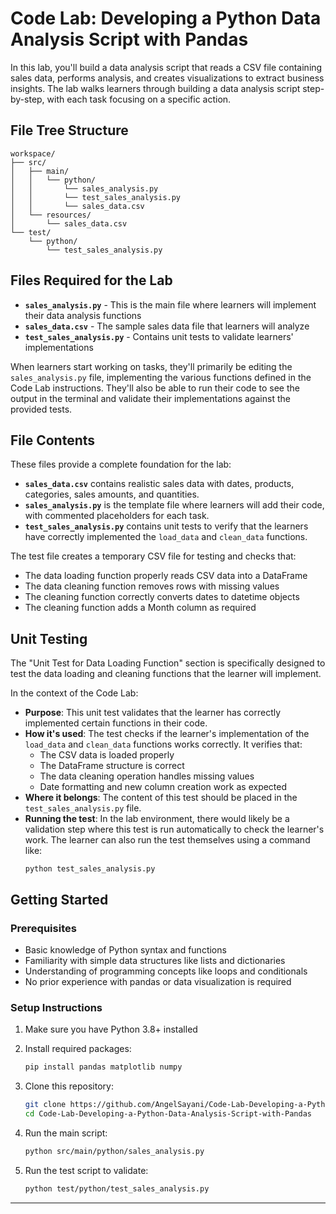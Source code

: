 # Code Lab: Developing a Python Data Analysis Script with Pandas

In this lab, you'll build a data analysis script that reads a CSV file containing sales data, performs analysis, and creates visualizations to extract business insights. The lab walks learners through building a data analysis script step-by-step, with each task focusing on a specific action.

## File Tree Structure

```
workspace/
├── src/
│   ├── main/
│   │   └── python/
│   │       └── sales_analysis.py
│   │       └── test_sales_analysis.py
│   │       └── sales_data.csv
│   └── resources/
│       └── sales_data.csv
└── test/
    └── python/
        └── test_sales_analysis.py
```

## Files Required for the Lab

- **`sales_analysis.py`** - This is the main file where learners will implement their data analysis functions
- **`sales_data.csv`** - The sample sales data file that learners will analyze
- **`test_sales_analysis.py`** - Contains unit tests to validate learners' implementations

When learners start working on tasks, they'll primarily be editing the `sales_analysis.py` file, implementing the various functions defined in the Code Lab instructions. They'll also be able to run their code to see the output in the terminal and validate their implementations against the provided tests.

## File Contents

These files provide a complete foundation for the lab:

- **`sales_data.csv`** contains realistic sales data with dates, products, categories, sales amounts, and quantities.
- **`sales_analysis.py`** is the template file where learners will add their code, with commented placeholders for each task.
- **`test_sales_analysis.py`** contains unit tests to verify that the learners have correctly implemented the `load_data` and `clean_data` functions.

The test file creates a temporary CSV file for testing and checks that:
- The data loading function properly reads CSV data into a DataFrame
- The data cleaning function removes rows with missing values
- The cleaning function correctly converts dates to datetime objects
- The cleaning function adds a Month column as required

## Unit Testing

The "Unit Test for Data Loading Function" section is specifically designed to test the data loading and cleaning functions that the learner will implement.

In the context of the Code Lab:

- **Purpose**: This unit test validates that the learner has correctly implemented certain functions in their code.
- **How it's used**: The test checks if the learner's implementation of the `load_data` and `clean_data` functions works correctly. It verifies that:
  - The CSV data is loaded properly
  - The DataFrame structure is correct
  - The data cleaning operation handles missing values
  - Date formatting and new column creation work as expected
- **Where it belongs**: The content of this test should be placed in the `test_sales_analysis.py` file.
- **Running the test**: In the lab environment, there would likely be a validation step where this test is run automatically to check the learner's work. The learner can also run the test themselves using a command like:
  ```
  python test_sales_analysis.py
  ```

## Getting Started

### Prerequisites

- Basic knowledge of Python syntax and functions
- Familiarity with simple data structures like lists and dictionaries
- Understanding of programming concepts like loops and conditionals
- No prior experience with pandas or data visualization is required

### Setup Instructions

1. Make sure you have Python 3.8+ installed
2. Install required packages:
   ```bash
   pip install pandas matplotlib numpy
   ```
3. Clone this repository:
   ```bash
   git clone https://github.com/AngelSayani/Code-Lab-Developing-a-Python-Data-Analysis-Script-with-Pandas.git
   cd Code-Lab-Developing-a-Python-Data-Analysis-Script-with-Pandas
   ```
4. Run the main script:
   ```bash
   python src/main/python/sales_analysis.py
   ```

5. Run the test script to validate:
   ```bash
   python test/python/test_sales_analysis.py
   ```
---

